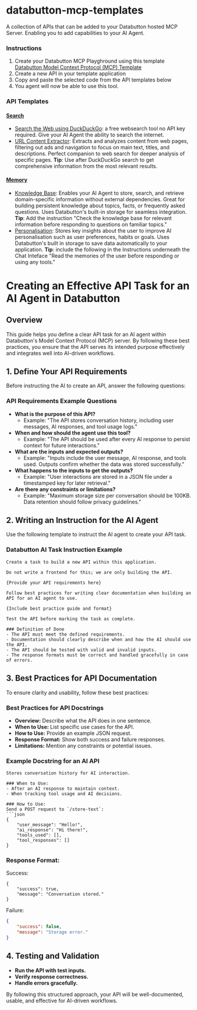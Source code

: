 # databutton-mcp-templates
A collection of APIs that can be added to your Databutton hosted MCP Server. Enabling you to add capabilities to your AI Agent.


### Instructions

1. Create your Databutton MCP Playghround using this template [Databutton Model Context Protocol (MCP) Template](https://databutton.com/fork?pt=pt-3MBVfjTwFubYu3XD)
2. Create a new API in your template application
3. Copy and paste the selected code from the API templates below
4. You agent will now be able to use this tool.

### API Templates

#### [Search](https://github.com/ElleNealAI/databutton-mcp-templates/tree/main/API%20Templates/Search)
* [Search the Web using DuckDuckGo](https://github.com/ElleNealAI/databutton-mcp-templates/tree/main/API%20Templates/Search/DuckDuckGo): a free websearch tool no API key required. Give your AI Agent the ability to search the internet.
* [URL Content Extractor](https://github.com/ElleNealAI/databutton-mcp-templates/tree/main/API%20Templates/Search/URL%20Extractor): Extracts and analyzes content from web pages, filtering out ads and navigation to focus on main text, titles, and descriptions. Perfect companion to web search for deeper analysis of specific pages. **Tip**: Use after DuckDuckGo search to get comprehensive information from the most relevant results.

#### [Memory](https://github.com/ElleNealAI/databutton-mcp-templates/tree/main/API%20Templates/Memory)
* [Knowledge Base](https://github.com/ElleNealAI/databutton-mcp-templates/tree/main/API%20Templates/Memory/Knowledge%20Base): Enables your AI Agent to store, search, and retrieve domain-specific information without external dependencies. Great for building persistent knowledge about topics, facts, or frequently asked questions. Uses Databutton's built-in storage for seamless integration. **Tip**: Add the instruction "Check the knowledge base for relevant information before responding to questions on familiar topics."
* [Personalisation](https://github.com/ElleNealAI/databutton-mcp-templates/tree/main/API%20Templates/Memory/Personalisation): Stores key insights about the user to improve AI personalisation such as user preferences, habits or goals. Uses Databutton's built in storage to save data automatically to your application. **Tip**: include the following in the Instructions underneath the Chat Inteface "Read the memories of the user before responding or using any tools."


# Creating an Effective API Task for an AI Agent in Databutton

## Overview
This guide helps you define a clear API task for an AI agent within Databutton's Model Context Protocol (MCP) server. By following these best practices, you ensure that the API serves its intended purpose effectively and integrates well into AI-driven workflows.

## 1. Define Your API Requirements
Before instructing the AI to create an API, answer the following questions:

### **API Requirements Example Questions**
- **What is the purpose of this API?**
  - Example: "The API stores conversation history, including user messages, AI responses, and tool usage logs."
- **When and how should the agent use this tool?**
  - Example: "The API should be used after every AI response to persist context for future interactions."
- **What are the inputs and expected outputs?**
  - Example: "Inputs include the user message, AI response, and tools used. Outputs confirm whether the data was stored successfully."
- **What happens to the inputs to get the outputs?**
  - Example: "User interactions are stored in a JSON file under a timestamped key for later retrieval."
- **Are there any constraints or limitations?**
  - Example: "Maximum storage size per conversation should be 100KB. Data retention should follow privacy guidelines."

## 2. Writing an Instruction for the AI Agent
Use the following template to instruct the AI agent to create your API task.

### **Databutton AI Task Instruction Example**

```
Create a task to build a new API within this application.

Do not write a frontend for this; we are only building the API.

{Provide your API requirements here}

Follow best practices for writing clear documentation when building an API for an AI agent to use.

{Include best practice guide and format}

Test the API before marking the task as complete.

### Definition of Done
- The API must meet the defined requirements.
- Documentation should clearly describe when and how the AI should use the API.
- The API should be tested with valid and invalid inputs.
- The response formats must be correct and handled gracefully in case of errors.
```

## 3. Best Practices for API Documentation
To ensure clarity and usability, follow these best practices:

### **Best Practices for API Docstrings**
- **Overview:** Describe what the API does in one sentence.
- **When to Use:** List specific use cases for the API.
- **How to Use:** Provide an example JSON request.
- **Response Format:** Show both success and failure responses.
- **Limitations:** Mention any constraints or potential issues.

### **Example Docstring for an AI API**
```
Stores conversation history for AI interaction.

### When to Use:
- After an AI response to maintain context.
- When tracking tool usage and AI decisions.

### How to Use:
Send a POST request to `/store-text`:
```json
{
    "user_message": "Hello!",
    "ai_response": "Hi there!",
    "tools_used": [],
    "tool_responses": []
}
```

### Response Format:

Success:
```
{
    "success": true,
    "message": "Conversation stored."
}
```
Failure:
```json
{
    "success": false,
    "message": "Storage error."
}
```

## 4. Testing and Validation
- **Run the API with test inputs.**
- **Verify response correctness.**
- **Handle errors gracefully.**

By following this structured approach, your API will be well-documented, usable, and effective for AI-driven workflows.

